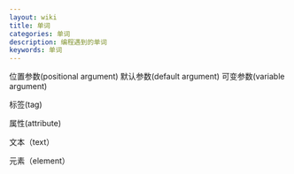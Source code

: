 ```yaml
---
layout: wiki
title: 单词
categories: 单词
description: 编程遇到的单词
keywords: 单词
---
```

位置参数(positional argument)
默认参数(default argument)
可变参数(variable argument)

标签(tag)

属性(attribute)

文本（text）

元素（element）